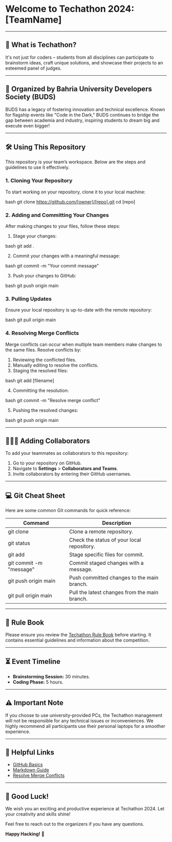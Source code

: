 # Welcome to Techathon 2024: [TeamName]

---

## 🌟 What is Techathon?


It's not just for coders – students from all disciplines can participate to brainstorm ideas, craft unique solutions, and showcase their projects to an esteemed panel of judges.

---

## 🤝 Organized by Bahria University Developers Society (BUDS)

BUDS has a legacy of fostering innovation and technical excellence. Known for flagship events like "Code in the Dark," BUDS continues to bridge the gap between academia and industry, inspiring students to dream big and execute even bigger!

---

## 🛠️ Using This Repository

This repository is your team’s workspace. Below are the steps and guidelines to use it effectively.

### 1. Cloning Your Repository

To start working on your repository, clone it to your local machine:

bash
git clone https://github.com/[owner]/[repo].git
cd [repo]


### 2. Adding and Committing Your Changes

After making changes to your files, follow these steps:

1. Stage your changes:

   
bash
   git add .


2. Commit your changes with a meaningful message:

   
bash
   git commit -m "Your commit message"


3. Push your changes to GitHub:

   
bash
   git push origin main


### 3. Pulling Updates

Ensure your local repository is up-to-date with the remote repository:

bash
git pull origin main


### 4. Resolving Merge Conflicts

Merge conflicts can occur when multiple team members make changes to the same files. Resolve conflicts by:

1. Reviewing the conflicted files.
2. Manually editing to resolve the conflicts.
3. Staging the resolved files:
   
bash
   git add [filename]

4. Committing the resolution:
   
bash
   git commit -m "Resolve merge conflict"

5. Pushing the resolved changes:
   
bash
   git push origin main


---

## 🧑‍🤝‍🧑 Adding Collaborators

To add your teammates as collaborators to this repository:

1. Go to your repository on GitHub.
2. Navigate to **Settings** > **Collaborators and Teams**.
3. Invite collaborators by entering their GitHub usernames.

---

## 💻 Git Cheat Sheet

Here are some common Git commands for quick reference:

| Command | Description |
|---------|-------------|
| git clone <url> | Clone a remote repository. |
| git status | Check the status of your local repository. |
| git add <file> | Stage specific files for commit. |
| git commit -m "message" | Commit staged changes with a message. |
| git push origin main | Push committed changes to the main branch. |
| git pull origin main | Pull the latest changes from the main branch. |

---

## 📘 Rule Book

Please ensure you review the [Techathon Rule Book](https://www.techathon.tech/RuleBook) before starting. It contains essential guidelines and information about the competition.

---

## ⏳ Event Timeline

- **Brainstorming Session:** 30 minutes.
- **Coding Phase:** 5 hours.

---

## ⚠️ Important Note

If you choose to use university-provided PCs, the Techathon management will not be responsible for any technical issues or inconveniences. We highly recommend all participants use their personal laptops for a smoother experience.

---

## 🔗 Helpful Links

- [GitHub Basics](https://docs.github.com/en/get-started/quickstart)
- [Markdown Guide](https://www.markdownguide.org/)
- [Resolve Merge Conflicts](https://docs.github.com/en/get-started/using-git/resolving-merge-conflicts)

---

## 🎉 Good Luck!

We wish you an exciting and productive experience at Techathon 2024. Let your creativity and skills shine!

Feel free to reach out to the organizers if you have any questions.

**Happy Hacking!** 🚀
